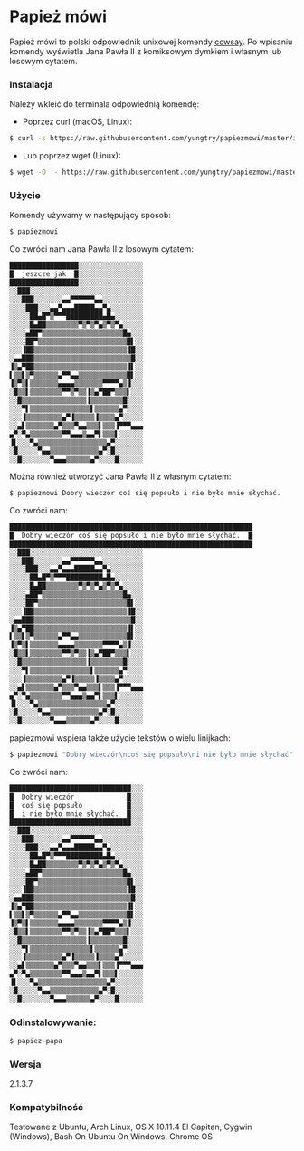 # Papież mówi
Papież mówi to polski odpowiednik unixowej komendy [cowsay]. Po wpisaniu komendy wyświetla Jana Pawła II z komiksowym dymkiem i własnym lub losowym cytatem.

### Instalacja
Należy wkleić do terminala odpowiednią komendę:
- Poprzez curl (macOS, Linux):
```sh
$ curl -s https://raw.githubusercontent.com/yungtry/papiezmowi/master/install.sh | bash
```
  - Lub poprzez wget (Linux):
```sh
$ wget -O  - https://raw.githubusercontent.com/yungtry/papiezmowi/master/install.sh | bash
```
### Użycie
Komendy używamy w następujący sposob:
```sh
$ papiezmowi
```
Co zwróci nam Jana Pawła II z losowym cytatem:
```sh
█████████████████░░░░░░░░░░░░░░░░
█  jeszcze jak  █░░░░░░░░░░░░░░░░
█████████████████░░░░░░░░░░░░░░░░
░░███░░░░░░░░░░░░░░░░░░░░░░░░░░░░
░░░███░░░░░░░▄▄▀▀▀▀▀▀▄▄░░░░░░░░░░
░░░░███░░░▄▄▀▄▄▄█████▄▄▀▄░░░░░░░░
░░░░░██▄█▀▒▀▀▀█████████▄█▄░░░░░░░
░░░░░█▄██▒▒▒▒▒▒▒▒▀▒▀▒▀▄▒▀▒▀▄░░░░░
░░░░▄██▀▒▒▒▒▒▒▒▒▒▒▒▒▒▒▒▒▒▒▒▒█▄░░░
░░░░██▀▒▒▒▒▒▒▒▒▒▒▒▒▒▒▒▒▒▒▒▒▒▒█▌░░
░░░▐██▒▒▒▒▒▒▒▒▒▒▒▒▒▒▒▒▒▒▒▒▒▒▒▐█░░
░▄▄███▒▒▒▒▒▒▒▒▒▒▒▒▒▒▒▒▒▒▒▒▒▒▒▒█░░
▐▒▄▀██▒▒▒▒▒▒▒▒▒▒▒▒▒▒▒▒▒▒▒▒▒▒▒▐▌░░
▌▒▒▌▒▀▒▒▒▒▒▒▄▀▀▄▄▒▒▒▒▒▒▒▒▒▒▒▒█▌░░
▐▒▀▒▌▒▒▒▒▒▒▒▄▄▄▄▒▒▒▒▒▒▒▀▀▀▀▄▒▐░░░
░█▒▒▌▒▒▒▒▒▒▒▒▀▀▒▀▒▒▐▒▄▀██▀▒▒▒▌░░░
░░█▒▒▒▒▒▒▒▒▒▒▒▒▒▒▒▒▐▒▒▒▒▒▒▒▒█░░░░
░░░▀▌▒▒▒▒▒▒▒▒▒▒▒▒▒▒▒▌▒▒▒▒▒▒▄▀░░░░
░░░▐▒▒▒▒▒▒▒▒▒▄▀▐▒▒▒▒▒▐▒▒▒▒▄▀░░░░░
░░▄▌▒▒▒▒▒▒▒▄▀▒▒▒▀▄▄▒▒▒▌▒▒▒▐▀▀▀▄▄▄
▄▀░▀▄▒▒▒▒▒▒▒▒▀▀▄▄▄▒▄▄▀▌▒▒▒▌░░░░░░
▐▌░░░▀▄▒▒▒▒▒▒▒▒▒▒▒▒▒▒▒▒▒▄▀░░░░░░░
░█░░░░░▀▄▄▒▒▒▒▒▒▒▒▒▒▒▒▄▀░█░░░░░░░
░░█░░░░░░░▀▄▄▄▒▒▒▒▒▒▄▀░░░░█░░░░░░
```
Można również utworzyć Jana Pawła II z własnym cytatem:
```sh
$ papiezmowi Dobry wieczór coś się popsuło i nie było mnie słychać.
```
Co zwróci nam:
```sh
████████████████████████████████████████████████████████████
█  Dobry wieczór coś się popsuło i nie było mnie słychać.  █
████████████████████████████████████████████████████████████
░░███░░░░░░░░░░░░░░░░░░░░░░░░░░░░
░░░███░░░░░░░▄▄▀▀▀▀▀▀▄▄░░░░░░░░░░
░░░░███░░░▄▄▀▄▄▄█████▄▄▀▄░░░░░░░░
░░░░░██▄█▀▒▀▀▀█████████▄█▄░░░░░░░
░░░░░█▄██▒▒▒▒▒▒▒▒▀▒▀▒▀▄▒▀▒▀▄░░░░░
░░░░▄██▀▒▒▒▒▒▒▒▒▒▒▒▒▒▒▒▒▒▒▒▒█▄░░░
░░░░██▀▒▒▒▒▒▒▒▒▒▒▒▒▒▒▒▒▒▒▒▒▒▒█▌░░
░░░▐██▒▒▒▒▒▒▒▒▒▒▒▒▒▒▒▒▒▒▒▒▒▒▒▐█░░
░▄▄███▒▒▒▒▒▒▒▒▒▒▒▒▒▒▒▒▒▒▒▒▒▒▒▒█░░
▐▒▄▀██▒▒▒▒▒▒▒▒▒▒▒▒▒▒▒▒▒▒▒▒▒▒▒▐▌░░
▌▒▒▌▒▀▒▒▒▒▒▒▄▀▀▄▄▒▒▒▒▒▒▒▒▒▒▒▒█▌░░
▐▒▀▒▌▒▒▒▒▒▒▒▄▄▄▄▒▒▒▒▒▒▒▀▀▀▀▄▒▐░░░
░█▒▒▌▒▒▒▒▒▒▒▒▀▀▒▀▒▒▐▒▄▀██▀▒▒▒▌░░░
░░█▒▒▒▒▒▒▒▒▒▒▒▒▒▒▒▒▐▒▒▒▒▒▒▒▒█░░░░
░░░▀▌▒▒▒▒▒▒▒▒▒▒▒▒▒▒▒▌▒▒▒▒▒▒▄▀░░░░
░░░▐▒▒▒▒▒▒▒▒▒▄▀▐▒▒▒▒▒▐▒▒▒▒▄▀░░░░░
░░▄▌▒▒▒▒▒▒▒▄▀▒▒▒▀▄▄▒▒▒▌▒▒▒▐▀▀▀▄▄▄
▄▀░▀▄▒▒▒▒▒▒▒▒▀▀▄▄▄▒▄▄▀▌▒▒▒▌░░░░░░
▐▌░░░▀▄▒▒▒▒▒▒▒▒▒▒▒▒▒▒▒▒▒▄▀░░░░░░░
░█░░░░░▀▄▄▒▒▒▒▒▒▒▒▒▒▒▒▄▀░█░░░░░░░
░░█░░░░░░░▀▄▄▄▒▒▒▒▒▒▄▀░░░░█░░░░░░
```
papiezmowi wspiera także użycie tekstów o wielu linijkach:
```sh
$ papiezmowi "Dobry wieczór\ncoś się popsuło\ni nie było mnie słychać"
```
Co zwróci nam:
```sh
██████████████████████████████░░░
█  Dobry wieczór             █░░░
█  coś się popsuło           █░░░
█  i nie było mnie słychać.  █░░░
██████████████████████████████░░░
░░███░░░░░░░░░░░░░░░░░░░░░░░░░░░░
░░░███░░░░░░░▄▄▀▀▀▀▀▀▄▄░░░░░░░░░░
░░░░███░░░▄▄▀▄▄▄█████▄▄▀▄░░░░░░░░
░░░░░██▄█▀▒▀▀▀█████████▄█▄░░░░░░░
░░░░░█▄██▒▒▒▒▒▒▒▒▀▒▀▒▀▄▒▀▒▀▄░░░░░
░░░░▄██▀▒▒▒▒▒▒▒▒▒▒▒▒▒▒▒▒▒▒▒▒█▄░░░
░░░░██▀▒▒▒▒▒▒▒▒▒▒▒▒▒▒▒▒▒▒▒▒▒▒█▌░░
░░░▐██▒▒▒▒▒▒▒▒▒▒▒▒▒▒▒▒▒▒▒▒▒▒▒▐█░░
░▄▄███▒▒▒▒▒▒▒▒▒▒▒▒▒▒▒▒▒▒▒▒▒▒▒▒█░░
▐▒▄▀██▒▒▒▒▒▒▒▒▒▒▒▒▒▒▒▒▒▒▒▒▒▒▒▐▌░░
▌▒▒▌▒▀▒▒▒▒▒▒▄▀▀▄▄▒▒▒▒▒▒▒▒▒▒▒▒█▌░░
▐▒▀▒▌▒▒▒▒▒▒▒▄▄▄▄▒▒▒▒▒▒▒▀▀▀▀▄▒▐░░░
░█▒▒▌▒▒▒▒▒▒▒▒▀▀▒▀▒▒▐▒▄▀██▀▒▒▒▌░░░
░░█▒▒▒▒▒▒▒▒▒▒▒▒▒▒▒▒▐▒▒▒▒▒▒▒▒█░░░░
░░░▀▌▒▒▒▒▒▒▒▒▒▒▒▒▒▒▒▌▒▒▒▒▒▒▄▀░░░░
░░░▐▒▒▒▒▒▒▒▒▒▄▀▐▒▒▒▒▒▐▒▒▒▒▄▀░░░░░
░░▄▌▒▒▒▒▒▒▒▄▀▒▒▒▀▄▄▒▒▒▌▒▒▒▐▀▀▀▄▄▄
▄▀░▀▄▒▒▒▒▒▒▒▒▀▀▄▄▄▒▄▄▀▌▒▒▒▌░░░░░░
▐▌░░░▀▄▒▒▒▒▒▒▒▒▒▒▒▒▒▒▒▒▒▄▀░░░░░░░
░█░░░░░▀▄▄▒▒▒▒▒▒▒▒▒▒▒▒▄▀░█░░░░░░░
░░█░░░░░░░▀▄▄▄▒▒▒▒▒▒▄▀░░░░█░░░░░░
```
### Odinstalowywanie:
```sh
$ papiez-papa
```

### Wersja
2.1.3.7

### Kompatybilność
Testowane z Ubuntu, Arch Linux, OS X 10.11.4 El Capitan, Cygwin (Windows), Bash On Ubuntu On Windows, Chrome OS

[cowsay]: <https://pl.wikipedia.org/wiki/Cowsay>
